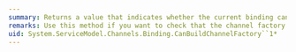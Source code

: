```yaml
---
summary: Returns a value that indicates whether the current binding can build a channel factory stack on the client that satisfies some specific criteria.
remarks: Use this method if you want to check that the channel factory for channels of type `TChannel` can be build for the `context` provided before attempting to actually build the factory. Alternatively, try to build the channel factory by calling <xref:System.ServiceModel.Channels.BindingElement.BuildChannelFactory%2A> and catch the exception generated if it cannot be built.
uid: System.ServiceModel.Channels.Binding.CanBuildChannelFactory``1*
---
```

